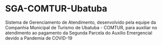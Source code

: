 # SGA-COMTUR-Ubatuba
Sistema de Gerenciamento de Atendimento, desenvolvido pela equipe da Companhia Municipal de Turismo de Ubatuba - COMTUR, para auxiliar no atendimento ao pagamento da Segunda Parcela do Auxílio Emergencial devido a Pandemia de COVID-19
